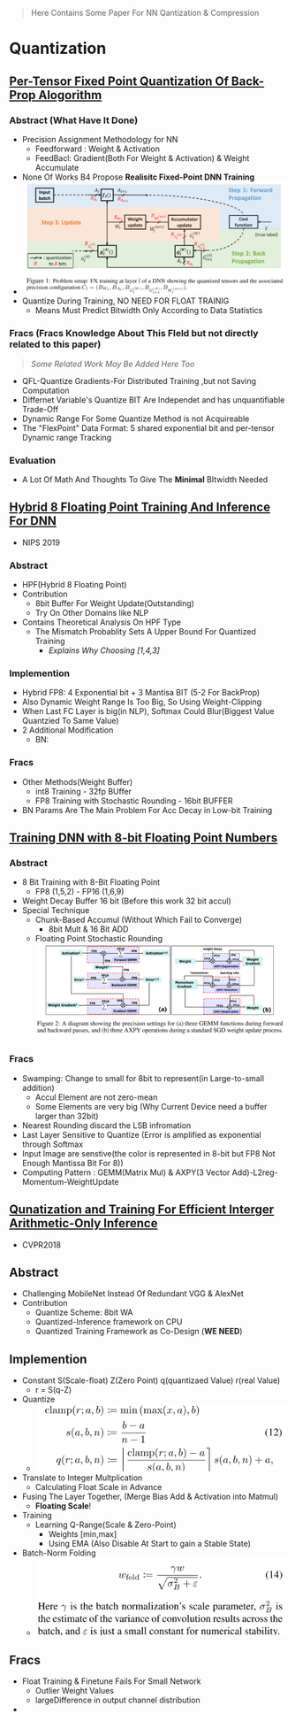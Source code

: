 
> Here Contains Some Paper For NN Qantization & Compression

# Quantization

## [Per-Tensor Fixed Point Quantization Of Back-Prop Alogorithm]()

### Abstract (What Have It Done)
* Precision Assignment Methodology for NN
	* Feedforward : Weight & Activation
	* FeedBacl: Gradient(Both For Weight & Activation) & Weight Accumulate
* None Of Works B4 Propose **Realisitc Fixed-Point DNN Training**
* ![](https://github.com/A-suozhang/MyPicBed/raw/master/img/20191202164104.png)
* Quantize During Training, NO NEED FOR FLOAT TRAINIG
	* Means Must Predict Bitwidth Only According to Data Statistics

### Fracs (Fracs Knowledge About This FIeld but not directly related to this paper)

> *Some Related Work May Be Added Here Too*

* QFL-Quantize Gradients-For Distributed Training ,but not Saving Computation
* Differnet Variable's Quantize BIT Are Independet and has unquantifiable Trade-Off
* Dynamic Range For Some Quantize Method is not Acquireable
* The "FlexPoint" Data Format: 5 shared exponential bit and per-tensor Dynamic range Tracking

### Evaluation
* A Lot Of Math And Thoughts To Give The **Minimal** BItwidth Needed


## [Hybrid 8 Floating Point Training And Inference For DNN]()

* NIPS 2019

### Abstract
* HPF(Hybrid 8 Floating Point)
* Contribution
	* 8bit Buffer For Weight Update(Outstanding)
	* Try On Other Domains like NLP
* Contains Theoretical Analysis On HPF Type
	* The Mismatch Probablity Sets A Upper Bound For Quantized Training
		* *Explains Why Choosing [1,4,3]*

### Implemention
* Hybrid FP8: 4 Exponential bit + 3 Mantisa BIT (5-2 For BackProp)
* Also Dynamic Weight Range Is Too Big, So Using Weight-Clipping
* When Last FC Layer is big(in NLP), Softmax Could Blur(Biggest Value Quantzied To Same Value)
* 2 Additional Modification
	* BN: 

### Fracs
* Other Methods(Weight Buffer)
	* int8 Training - 32fp BUffer
	* FP8 Training with Stochastic Rounding - 16bit BUFFER
* BN Params Are The Main Problem For Acc Decay in Low-bit Training

## [Training DNN with 8-bit Floating Point Numbers]()

### Abstract 
* 8 Bit Training with 8-Bit Floating Point
	* FP8 (1,5,2) - FP16 (1,6,9)
* Weight Decay Buffer 16 bit (Before this work 32 bit accul)
* Special Technique
	* Chunk-Based Accumul (Without Which Fail to Converge)
		* 8bit Mult & 16 Bit ADD
	* Floating Point Stochastic Rounding
![](https://github.com/A-suozhang/MyPicBed/raw/master/img/20191203095523.png)

### Fracs
* Swamping: Change to small for 8bit to represent(in Large-to-small addition)
	* Accul Element are not zero-mean
	* Some Elements are very big (Why Current Device need a buffer larger than 32bit)
* Nearest Rounding discard the LSB infromation
* Last Layer Sensitive to Quantize (Error is amplified as exponential through Softmax
* Input Image are senstive(the color is represented in 8-bit but FP8 Not Enough Mantissa Bit For 8))
* Computing Pattern : GEMM(Matrix Mul) & AXPY(3 Vector Add)-L2reg-Momentum-WeightUpdate

## [Qunatization and Training For Efficient Interger Arithmetic-Only Inference](https://arxiv.org/pdf/1712.05877.pdf)

* CVPR2018

## Abstract 
* Challenging MobileNet Instead Of Redundant VGG & AlexNet
* Contribution
	* Quantize Scheme: 8bit WA
	* Quantized-Inference framework on CPU
	* Quantized Training Framework as Co-Design (**WE NEED**) 

## Implemention
* Constant S(Scale-float) Z(Zero Point) q(quantizaed Value) r(real Value)
	* r = S(q-Z)
* Quantize
	* ![](https://github.com/A-suozhang/MyPicBed/raw/master/img/20191204160613.png)
* Translate to Integer Multplication
	* Calculating Float Scale in Advance
* Fusing The Layer Together, (Merge Bias Add & Activation into Matmul)
	* **Floating Scale**!
* Training
	* Learning Q-Range(Scale & Zero-Point)
		* Weights [min,max]
		* Using EMA (Also Disable At Start to gain a Stable State)
* Batch-Norm Folding
	* ![](https://github.com/A-suozhang/MyPicBed/raw/master/img/20191204162634.png)


## Fracs
* Float Training & Finetune Fails For Small Network
	* Outlier Weight Values
	* largeDifference in output channel distribution
* 
